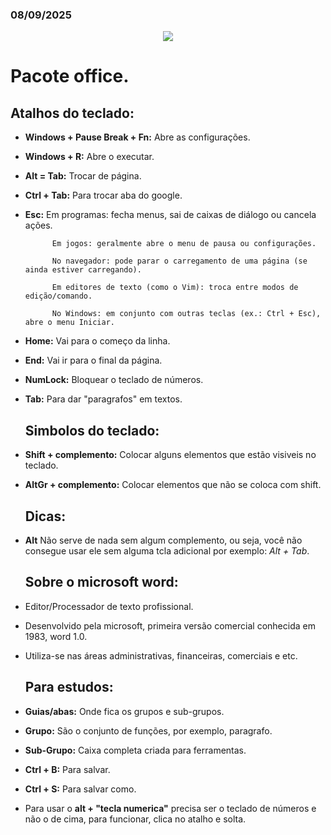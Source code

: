 ### 08/09/2025

<p align="center">
 <img src="https://readme-typing-svg.herokuapp.com/?color=FFBBFF&size=22&center=true&vCenter=true&speed=150&lines=Bons+estudos+Thamy+e+Steffany+💕!" />
</p>

# Pacote office.

## Atalhos do teclado:

- **Windows + Pause Break + Fn:** Abre as configurações.
- **Windows + R:** Abre o executar.
- **Alt = Tab:** Trocar de página.
- **Ctrl + Tab:** Para trocar aba do google.

- **Esc:** Em programas: fecha menus, sai de caixas de diálogo ou cancela ações.

            Em jogos: geralmente abre o menu de pausa ou configurações.

            No navegador: pode parar o carregamento de uma página (se ainda estiver carregando).

            Em editores de texto (como o Vim): troca entre modos de edição/comando.

            No Windows: em conjunto com outras teclas (ex.: Ctrl + Esc), abre o menu Iniciar.

- **Home:** Vai para o começo da linha.
- **End:** Vai ir para o final da página.
- **NumLock:** Bloquear o teclado de números.
- **Tab:** Para dar "paragrafos" em textos.

   ## Simbolos do teclado:

- **Shift + complemento:** Colocar alguns elementos que estão visiveis no teclado.
- **AltGr + complemento:** Colocar elementos que não se coloca com shift. 

   ## Dicas:

- **Alt** Não serve de nada sem algum complemento, ou seja, você não consegue usar ele sem alguma tcla adicional por exemplo: *Alt + Tab*.

  ## Sobre o microsoft word:
- Editor/Processador de texto profissional.
- Desenvolvido pela microsoft, primeira versão comercial conhecida em 1983, word 1.0.
- Utiliza-se nas áreas administrativas, financeiras, comerciais e etc.

  ## Para estudos:
- **Guias/abas:** Onde fica os grupos e sub-grupos.
- **Grupo:** São o conjunto de funções, por exemplo, paragrafo.
- **Sub-Grupo:** Caixa completa criada para ferramentas.
- **Ctrl + B:** Para salvar.
- **Ctrl + S:** Para salvar como.


- Para usar o **alt + "tecla numerica"** precisa ser o teclado de números e não o de cima, para funcionar, clica no atalho e solta.

